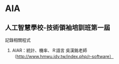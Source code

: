 # AIA
## 人工智慧學校-技術領袖培訓班第一屆
記錄相關程式
1. AIAR：統計、機率、Ｒ語言 吳漢銘老師（http://www.hmwu.idv.tw/index.php/r-software）
